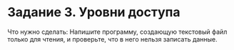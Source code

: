# Задание 3. Уровни доступа
Что нужно сделать:
Напишите программу, создающую текстовый файл только для чтения, и проверьте, что в него нельзя записать данные.